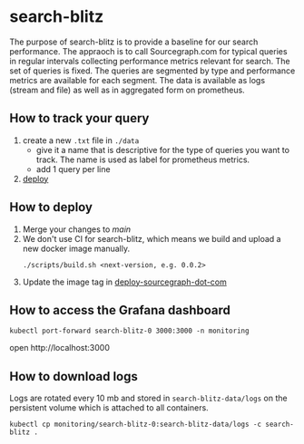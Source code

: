 # search-blitz

The purpose of search-blitz is to provide a baseline for our search performance. The appraoch is to call 
Sourcegraph.com for typical queries in regular intervals collecting performance metrics relevant for search.
The set of queries is fixed. The queries are segmented by type and performance metrics are available for each segment.
The data is available as logs (stream and file) as well as in aggregated form on prometheus.

## How to track your query
1. create a new `.txt` file in `./data`
    - give it a name that is descriptive for the type of queries you want to track. The name is used as label for prometheus metrics.
    - add 1 query per line
2. [deploy](#how-to-deploy)

## How to deploy
1. Merge your changes to _main_
2. We don't use CI for search-blitz, which means we build and upload a new docker image manually.
    ```
    ./scripts/build.sh <next-version, e.g. 0.0.2>
    ```
3.  Update the image tag in [deploy-sourcegraph-dot-com](https://github.com/sourcegraph/deploy-sourcegraph-dot-com/blob/release/configure/search-blitz/search-blitz.StatefulSet.yaml#L36)

## How to access the Grafana dashboard
```
kubectl port-forward search-blitz-0 3000:3000 -n monitoring
```

open http://localhost:3000

## How to download logs

Logs are rotated every 10 mb and stored in `search-blitz-data/logs` on the persistent volume which is attached to all containers. 

```
kubectl cp monitoring/search-blitz-0:search-blitz-data/logs -c search-blitz .
```
